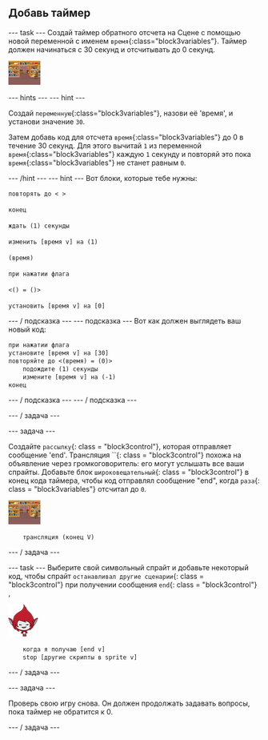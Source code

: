 ## Добавь таймер

\--- task \--- Создай таймер обратного отсчета на Сцене с помощью новой переменной с именем `время`{:class="block3variables"}. Таймер должен начинаться с 30 секунд и отсчитывать до 0 секунд.

![Стадия спрайт](images/stage-sprite.png)

\--- hints \--- \--- hint \---

Создай `переменную`{:class="block3variables"}, назови её 'время', и установи значение `30`.

Затем добавь код для отсчета `время`{:class="block3variables"} до 0 в течение 30 секунд. Для этого вычитай `1` из переменной `время`{:class="block3variables"} каждую `1` секунду и повторяй это пока `время`{:class="block3variables"} не станет равным `0`.

\--- /hint \--- \--- hint \--- Вот блоки, которые тебе нужны:

```blocks3
повторять до < >

конец

ждать (1) секунды

изменить [время v] на (1)

(время)

при нажатии флага

<() = ()>

установить [время v] на [0]
```

\--- / подсказка \--- \--- подсказка \--- Вот как должен выглядеть ваш новый код:

```blocks3
при нажатии флага
установите [время v] на [30]
повторяйте до <(время) = (0)>
    подождите (1) секунды
    измените [время v] на (-1)
конец
```

\--- / подсказка \--- \--- / подсказка \---

\--- / задача \---

\--- задача \---

Создайте `рассылку`{: class = "block3control"}, которая отправляет сообщение 'end'. Трансляция ``{: class = "block3control"} похожа на объявление через громкоговоритель: его могут услышать все ваши спрайты. Добавьте блок `широковещательный`{: class = "block3control"} в конец кода таймера, чтобы код отправлял сообщение "end", когда `раза`{: class = "block3variables"} отсчитал до `0`.

![Стадия спрайт](images/stage-sprite.png)

```blocks3
    трансляция (конец V)
```

\--- / задача \---

\--- task \--- Выберите свой символьный спрайт и добавьте некоторый код, чтобы спрайт `останавливал другие сценарии`{: class = "block3control"} при получении сообщения `end`{: class = "block3control"} ,

![Гига спрайт](images/giga-sprite.png)

```blocks3
    когда я получаю [end v]
    stop [другие скрипты в sprite v]
```

\--- / задача \---

\--- задача \---

Проверь свою игру снова. Он должен продолжать задавать вопросы, пока таймер не обратится к 0.

\--- / задача \---
